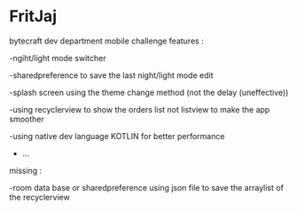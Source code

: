 # FritJaj
bytecraft dev department mobile challenge 
features : 


-ngiht/light mode switcher


-sharedpreference to save the last night/light mode edit


-splash screen using the theme change method (not the delay (uneffective)) 


-using recyclerview to show the orders list not listview to make the app smoother 


-using native dev language KOTLIN for better performance 


- ...


missing :


-room data base or sharedpreference using json file to save the arraylist of the recyclerview



